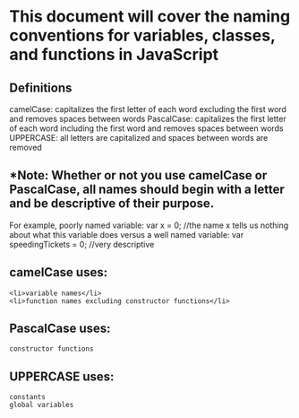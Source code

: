# This document will cover the naming conventions for variables, classes, and functions in JavaScript</h1>

## Definitions
camelCase: capitalizes the first letter of each word excluding the first word and removes spaces between words
PascalCase: capitalizes the first letter of each word including the first word and removes spaces between words
UPPERCASE: all letters are capitalized and spaces between words are removed

## *Note: Whether or not you use camelCase or PascalCase, all names should begin with a letter and be descriptive of their purpose.
For example, poorly named variable:
var x = 0; //the name x tells us nothing about what this variable does
versus a well named variable: var speedingTickets = 0; //very descriptive

## camelCase uses:
  
    <li>variable names</li>
	<li>function names excluding constructor functions</li>
  </ul>
</p>


## PascalCase uses:
	constructor functions

## UPPERCASE uses:
	constants
	global variables
